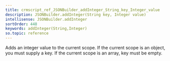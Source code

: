 ```yaml
---
title: crmscript_ref_JSONBuilder_addInteger_String_key_Integer_value
description: JSONBuilder.addInteger(String key, Integer value)
intellisense: JSONBuilder.addInteger
sortOrder: 448
keywords: addInteger(String,Integer)
so.topic: reference
---
```


Adds an integer value to the current scope. If the current scope is an object, you must supply a key. If the current scope is an array, key must be empty.


